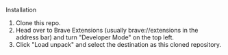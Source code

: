 Installation
1. Clone this repo.
2. Head over to Brave Extensions (usually brave://extensions in the address bar) and turn "Developer Mode" on the top left.
3. Click "Load unpack" and select the destination as this cloned repository.
